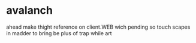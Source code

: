 # avalanch
ahead make thight reference on client.WEB
wich pending so touch scapes in madder to bring be plus of trap while art
